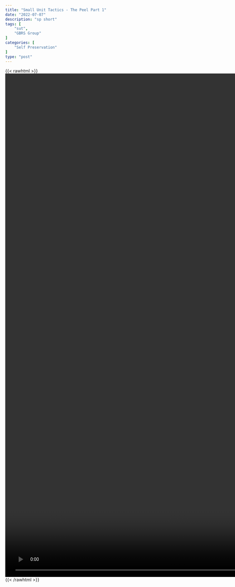 ```yaml
---
title: "Small Unit Tactics - The Peel Part 1"
date: "2022-07-07"
description: "sp short"
tags: [
    "sut",
    "GBRS Group"
]
categories: [
    "Self Preservation"
]
type: "post"
---
```

{{< rawhtml >}}
    <video style="height:40vh;width:auto" overflow="hidden" controls>
        <source src="https://clips.dev00ps.com/self-preservation/Navy%20SEALs%20teach%20Green%20Beret%20quotThe%20Peelquot%20Part%201%20%7C%20Small%20Unit%20Tactics%20w%20%40GBRS%20Group.mp4" type="video/mp4"> 
    </video>
{{< /rawhtml >}}

